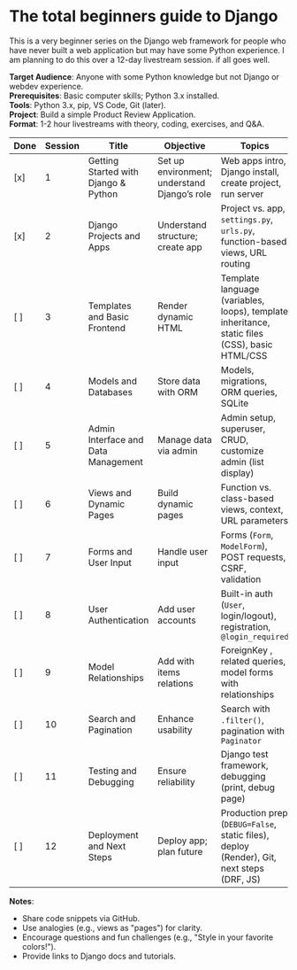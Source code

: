 # The total beginners guide to Django
This is a very beginner series on the Django web framework for people who have never built a web application but may have some Python experience. I am planning to do this over a 12-day livestream session. if all goes well.

**Target Audience**: Anyone with some Python knowledge but not Django or webdev experience.  
**Prerequisites**: Basic computer skills; Python 3.x installed.  
**Tools**: Python 3.x, pip, VS Code, Git (later).  
**Project**: Build a simple Product Review Application.  
**Format**: 1-2 hour livestreams with theory, coding, exercises, and Q&A.

| Done | Session | Title | Objective | Topics |
|------|---------|-------|-----------|--------|
| [x] | 1 | Getting Started with Django & Python | Set up environment; understand Django’s role | Web apps intro, Django install, create project, run server |
| [x] | 2 | Django Projects and Apps | Understand structure; create app | Project vs. app, `settings.py`, `urls.py`, function-based views, URL routing |
| [ ] | 3 | Templates and Basic Frontend | Render dynamic HTML | Template language (variables, loops), template inheritance, static files (CSS), basic HTML/CSS |
| [ ] | 4 | Models and Databases | Store data with ORM | Models, migrations, ORM queries, SQLite |
| [ ] | 5 | Admin Interface and Data Management | Manage data via admin | Admin setup, superuser, CRUD, customize admin (list display) |
| [ ] | 6 | Views and Dynamic Pages | Build dynamic pages | Function vs. class-based views, context, URL parameters |
| [ ] | 7 | Forms and User Input | Handle user input | Forms (`Form`, `ModelForm`), POST requests, CSRF, validation |
| [ ] | 8 | User Authentication | Add user accounts | Built-in auth (`User`, login/logout), registration, `@login_required` |
| [ ] | 9 | Model Relationships | Add  with items relations | ForeignKey , related queries, model forms with relationships |
| [ ] | 10 | Search and Pagination | Enhance usability | Search with `.filter()`, pagination with `Paginator` |
| [ ] | 11 | Testing and Debugging | Ensure reliability | Django test framework, debugging (print, debug page) |
| [ ] | 12 | Deployment and Next Steps | Deploy app; plan future | Production prep (`DEBUG=False`, static files), deploy (Render), Git, next steps (DRF, JS) |

**Notes**:  
- Share code snippets via GitHub.  
- Use analogies (e.g., views as "pages") for clarity.  
- Encourage questions and fun challenges (e.g., "Style in your favorite colors!").  
- Provide links to Django docs and tutorials.
